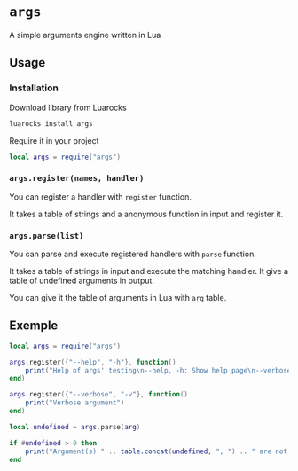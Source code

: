 # `args`

A simple arguments engine written in Lua

## Usage
### Installation
Download library from Luarocks
```sh
luarocks install args
```
Require it in your project
```lua
local args = require("args")
```

### `args.register(names, handler)`
You can register a handler with `register` function.

It takes a table of strings and a anonymous function in input and register it.

### ```args.parse(list)```
You can parse and execute registered handlers with `parse` function.

It takes a table of strings in input and execute the matching handler.
It give a table of undefined arguments in output.

You can give it the table of arguments in Lua with `arg` table.

## Exemple
```lua
local args = require("args")

args.register({"--help", "-h"}, function()
    print("Help of args' testing\n--help, -h: Show help page\n--verbose, -v: Show verbose")
end)

args.register({"--verbose", "-v"}, function()
    print("Verbose argument")
end)

local undefined = args.parse(arg)

if #undefined > 0 then
    print("Argument(s) " .. table.concat(undefined, ", ") .. " are not defined.")
end
```
